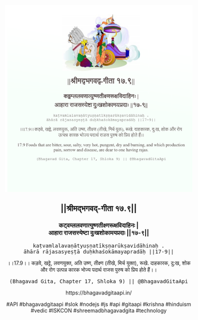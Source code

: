 <img src="../../asset/BG_17_9.png"/>
<center><h2>||श्रीमद्‍भगवद्‍-गीता १७.९||</h2>
<h3>कट्वम्ललवणात्युष्णतीक्ष्णरूक्षविदाहिनः |<br/>आहारा राजसस्येष्टा दुःखशोकामयप्रदाः ||१७-९||</h3>
<pre>kaṭvamlalavaṇātyuṣṇatīkṣṇarūkṣavidāhinaḥ .<br/>āhārā rājasasyeṣṭā duḥkhaśokāmayapradāḥ ||17-9||</pre>
<p>।।17.9।। कड़वे, खट्टे, लवणयुक्त, अति उष्ण, तीक्ष्ण (तीखे, मिर्च युक्त), रूखे. दाहकारक, दु:ख, शोक और रोग उत्पन्न कारक भोज्य पदार्थ राजस पुरुष को प्रिय होते हैं।।</p>
<pre>(Bhagavad Gita, Chapter 17, Shloka 9) || @BhagavadGitaApi</pre><p>https://bhagavadgitaapi.in/</p><p>#API #bhagavadgitaapi #slok #nodejs #js #api #gitaapi #krishna #hinduism #vedic #ISKCON #shreemadbhagavadgita #technology</p></center>